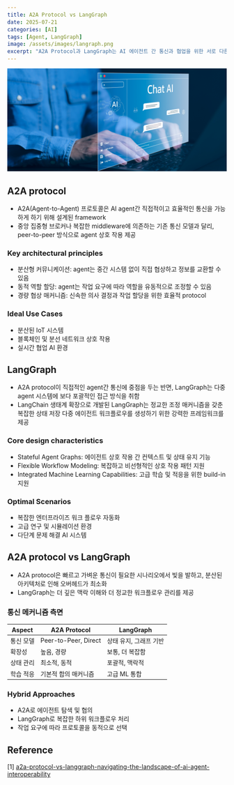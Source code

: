 ```yaml
---
title: A2A Protocol vs LangGraph
date: 2025-07-21
categories: [AI]
tags: [Agent, LangGraph]
image: /assets/images/langraph.png
excerpt: "A2A Protocol과 LangGraph는 AI 에이전트 간 통신과 협업을 위한 서로 다른 접근 방식을 제공합니다."
---
```


![LangGraph](/assets/images/langraph.png)

## A2A protocol
- A2A(Agent-to-Agent) 프로토콜은 AI agent간 직접적이고 효율적인 통신을 가능하게 하기 위해 설계된 framework
- 중앙 집중형 브로커나 복잡한 middleware에 의존하는 기존 통신 모델과 달리, peer-to-peer 방식으로 agent 상호 작용 제공

### Key architectural principles
- 분산형 커뮤니케이션: agent는 중간 시스템 없이 직접 협상하고 정보를 교환할 수 있음
- 동적 역할 할당: agent는 작업 요구에 따라 역할을 유동적으로 조정할 수 있음
- 경량 협상 매커니즘: 신속한 의사 결정과 작업 할당을 위한 효율적 protocol 

### Ideal Use Cases
- 분산된 IoT 시스템
- 블록체인 및 분선 네트워크 상호 작용
- 실시간 협업 AI 환경

## LangGraph
- A2A protocol이 직접적인 agent간 통신에 중점을 두는 반면, LangGraph는 다중 agent 시스템에 보다 포괄적인 접근 방식을 취함
- LangChain 생태계 확장으로 개발된 LangGraph는 정교한 조정 매커니즘을 갖춘 복잡한 상태 저장 다중 에이전트 워크플로우를 생성하기 위한 강력한 프레임워크를 제공

### Core design characteristics
- Stateful Agent Graphs: 에이전트 상호 작용 간 컨텍스트 및 상태 유지 기능
- Flexible Workflow Modeling: 복잡하고 비선형적인 상호 작용 패턴 지원
- Integrated Machine Learning Capabilities: 고급 학습 및 적응을 위한 build-in 지원

### Optimal Scenarios
- 복잡한 엔터프라이즈 워크 플로우 자동화
- 고급 연구 및 시뮬레이션 환경
- 다단계 문제 해결 AI 시스템

## A2A protocol vs LangGraph
- A2A protocol은 빠르고 가벼운 통신이 필요한 시나리오에서 빛을 발하고, 분산된 아키텍처로 인해 오버헤드가 최소화
- LangGraph는 더 깊은 맥락 이해와 더 정교한 워크플로우 관리를 제공

### 통신 메커니즘 측면

| Aspect | A2A Protocol | LangGraph |
|--------|--------------|-----------|
| 통신 모델 | Peer-to-Peer, Direct | 상태 유지, 그래프 기반 |
| 확장성 | 높음, 경량 | 보통, 더 복잡함 |
| 상태 관리 | 최소적, 동적 | 포괄적, 맥락적 |
| 학습 적응 | 기본적 합의 매커니즘 | 고급 ML 통합 |

### Hybrid Approaches
- A2A로 에이전트 탐색 및 협의
- LangGraph로 복잡한 하위 워크플로우 처리
- 작업 요구에 따라 프로토콜을 동적으로 선택

## Reference
[1] [a2a-protocol-vs-langgraph-navigating-the-landscape-of-ai-agent-interoperability](https://www.byteplus.com/en/topic/551078\?title\=a2a-protocol-vs-langgraph-navigating-the-landscape-of-ai-agent-interoperability)

